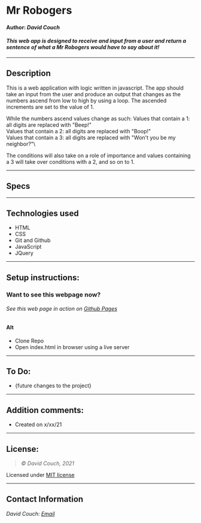 # Mr Robogers

#### Author: *David Couch*

#### *This web app is designed to receive and input from a user and return a sentence of what a Mr Robogers would have to say about it!*

* * *
## Description  
This is a web application with logic written in javascript. The app should take an input from the user and produce an output that changes as the numbers ascend from low to high by using a loop. The ascended increments are set to the value of 1.

While the numbers ascend values change as such:
Values that contain a 1: all digits are replaced with "Beep!"\
Values that contain a 2: all digits are replaced with "Boop!"\
Values that contain a 3: all digits are replaced with "Won't you be my neighbor?"\

The conditions will also take on a role of importance and values containing a 3 will take over conditions with a 2, and so on to 1.
* * *
## Specs


* * *

## Technologies used
* HTML
* CSS
* Git and Github
* JavaScript
* JQuery

* * *

## Setup instructions:  
### Want to see this webpage now?
###### See this web page in action on [Github Pages]()

#### Alt
* Clone Repo
* Open index.html in browser using a live server

* * *

## To Do:
* {future changes to the project}

* * *

## Addition comments:
* Created on x/xx/21

* * *

## License:
> *&copy; David Couch, 2021*

Licensed under [MIT license](https://mit-license.org/)

* * *

## Contact Information
_David Couch: [Email](dcouch440@gmail.com)_